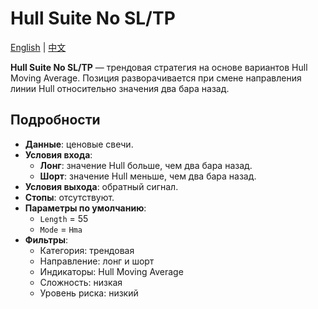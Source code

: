 # Hull Suite No SL/TP
[English](README.md) | [中文](README_cn.md)

**Hull Suite No SL/TP** — трендовая стратегия на основе вариантов Hull Moving Average. Позиция разворачивается при смене направления линии Hull относительно значения два бара назад.

## Подробности
- **Данные**: ценовые свечи.
- **Условия входа**:
  - **Лонг**: значение Hull больше, чем два бара назад.
  - **Шорт**: значение Hull меньше, чем два бара назад.
- **Условия выхода**: обратный сигнал.
- **Стопы**: отсутствуют.
- **Параметры по умолчанию**:
  - `Length` = 55
  - `Mode` = `Hma`
- **Фильтры**:
  - Категория: трендовая
  - Направление: лонг и шорт
  - Индикаторы: Hull Moving Average
  - Сложность: низкая
  - Уровень риска: низкий
